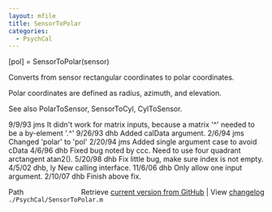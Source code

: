 ```yaml
---
layout: mfile
title: SensorToPolar
categories:
  - PsychCal
---
```


 \[pol\] = SensorToPolar\(sensor\)

 Converts from sensor rectangular coordinates to polar
 coordinates.

 Polar coordinates are defined as radius, azimuth, and elevation.

 See also PolarToSensor, SensorToCyl, CylToSensor.

 9/9/93 jms It didn't work for matrix inputs, because a
                matrix '^' needed to be a by\-element '.^'
 9/26/93 dhb   Added calData argument.
 2/6/94  jms   Changed 'polar' to 'pol'
 2/20/94 jms   Added single argument case to avoid cData
 4/6/96  dhb    Fixed bug noted by ccc.  Need to use four quadrant
                arctangent atan2\(\).
 5/20/98 dhb   Fix little bug, make sure index is not empty.
 4/5/02  dhb, ly  New calling interface.
 11/6/06 dhb   Only allow one input argument.
 2/10/07 dhb   Finish above fix.


<div class="code_header" style="text-align:right;">
  <span style="float:left;">Path&nbsp;&nbsp;</span> <span class="counter">Retrieve <a href=
  "https://raw.github.com/Psychtoolbox-3/Psychtoolbox-3/beta/./PsychCal/SensorToPolar.m">current version from GitHub</a> | View <a href=
  "https://github.com/Psychtoolbox-3/Psychtoolbox-3/commits/beta/./PsychCal/SensorToPolar.m">changelog</a></span>
</div>
<div class="code">
  <code>./PsychCal/SensorToPolar.m</code>
</div>
